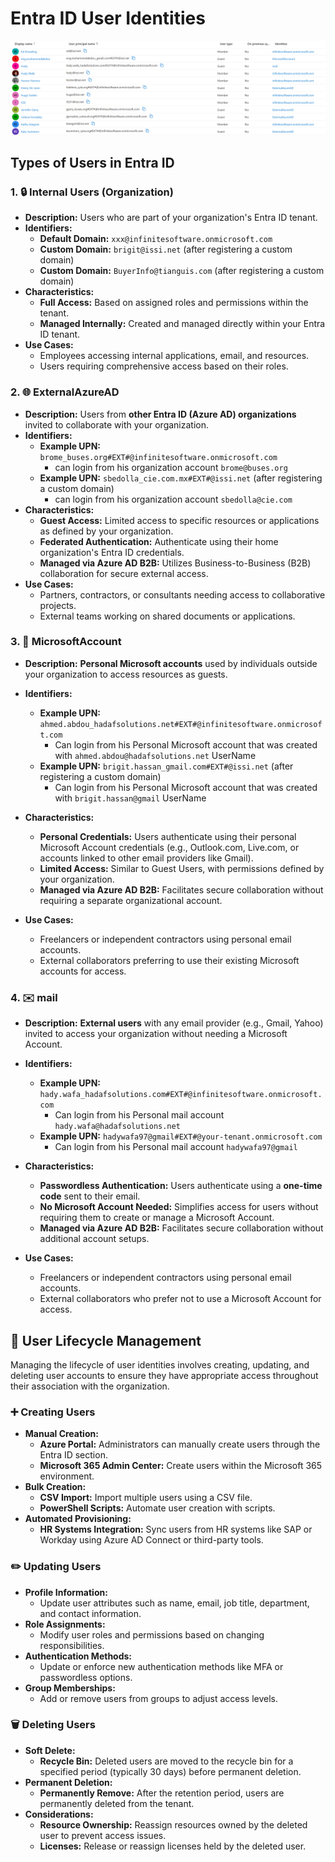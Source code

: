 # Entra ID User Identities

![User Access Diagram](images/ex-user-identities.png)

## Types of Users in Entra ID

### 1. **🔒 Internal Users (Organization)**

- **Description:** Users who are part of your organization's Entra ID tenant.
- **Identifiers:**
  - **Default Domain:** `xxx@infinitesoftware.onmicrosoft.com`
  - **Custom Domain:** `brigit@issi.net` (after registering a custom domain)
  - **Custom Domain:** `BuyerInfo@tianguis.com` (after registering a custom domain)
- **Characteristics:**
  - **Full Access:** Based on assigned roles and permissions within the tenant.
  - **Managed Internally:** Created and managed directly within your Entra ID tenant.
- **Use Cases:**
  - Employees accessing internal applications, email, and resources.
  - Users requiring comprehensive access based on their roles.

### 2. **🌐 ExternalAzureAD**

- **Description:** Users from **other Entra ID (Azure AD) organizations** invited to collaborate with your organization.
- **Identifiers:**
  - **Example UPN:** `brome_buses.org#EXT#@infinitesoftware.onmicrosoft.com`
    - can login from his organization account `brome@buses.org`
  - **Example UPN:** `sbedolla_cie.com.mx#EXT#@issi.net` (after registering a custom domain)
    - can login from his organization account `sbedolla@cie.com`
- **Characteristics:**
  - **Guest Access:** Limited access to specific resources or applications as defined by your organization.
  - **Federated Authentication:** Authenticate using their home organization's Entra ID credentials.
  - **Managed via Azure AD B2B:** Utilizes Business-to-Business (B2B) collaboration for secure external access.
- **Use Cases:**
  - Partners, contractors, or consultants needing access to collaborative projects.
  - External teams working on shared documents or applications.

### 3. **📧 MicrosoftAccount**

- **Description:** **Personal Microsoft accounts** used by individuals outside your organization to access resources as guests.
- **Identifiers:**

  - **Example UPN:** `ahmed.abdou_hadafsolutions.net#EXT#@infinitesoftware.onmicrosoft.com`
    - Can login from his Personal Microsoft account that was created with `ahmed.abdou@hadafsolutions.net` UserName
  - **Example UPN:** `brigit.hassan_gmail.com#EXT#@issi.net` (after registering a custom domain)
    - Can login from his Personal Microsoft account that was created with `brigit.hassan@gmail` UserName

- **Characteristics:**
  - **Personal Credentials:** Users authenticate using their personal Microsoft Account credentials (e.g., Outlook.com, Live.com, or accounts linked to other email providers like Gmail).
  - **Limited Access:** Similar to Guest Users, with permissions defined by your organization.
  - **Managed via Azure AD B2B:** Facilitates secure collaboration without requiring a separate organizational account.
- **Use Cases:**
  - Freelancers or independent contractors using personal email accounts.
  - External collaborators preferring to use their existing Microsoft accounts for access.

### 4. **✉️ mail**

- **Description:** **External users** with any email provider (e.g., Gmail, Yahoo) invited to access your organization without needing a Microsoft Account.
- **Identifiers:**

  - **Example UPN:** `hady.wafa_hadafsolutions.com#EXT#@infinitesoftware.onmicrosoft.com`
    - Can login from his Personal mail account `hady.wafa@hadafsolutions.net`
  - **Example UPN:** `hadywafa97@gmail#EXT#@your-tenant.onmicrosoft.com`
    - Can login from his Personal mail account `hadywafa97@gmail`

- **Characteristics:**
  - **Passwordless Authentication:** Users authenticate using a **one-time code** sent to their email.
  - **No Microsoft Account Needed:** Simplifies access for users without requiring them to create or manage a Microsoft Account.
  - **Managed via Azure AD B2B:** Facilitates secure collaboration without additional account setups.
- **Use Cases:**
  - Freelancers or independent contractors using personal email accounts.
  - External collaborators who prefer not to use a Microsoft Account for access.

## 🔧 User Lifecycle Management

Managing the lifecycle of user identities involves creating, updating, and deleting user accounts to ensure they have appropriate access throughout their association with the organization.

### ➕ Creating Users

- **Manual Creation:**
  - **Azure Portal:** Administrators can manually create users through the Entra ID section.
  - **Microsoft 365 Admin Center:** Create users within the Microsoft 365 environment.
- **Bulk Creation:**
  - **CSV Import:** Import multiple users using a CSV file.
  - **PowerShell Scripts:** Automate user creation with scripts.
- **Automated Provisioning:**
  - **HR Systems Integration:** Sync users from HR systems like SAP or Workday using Azure AD Connect or third-party tools.

### ✏️ Updating Users

- **Profile Information:**
  - Update user attributes such as name, email, job title, department, and contact information.
- **Role Assignments:**
  - Modify user roles and permissions based on changing responsibilities.
- **Authentication Methods:**
  - Update or enforce new authentication methods like MFA or passwordless options.
- **Group Memberships:**
  - Add or remove users from groups to adjust access levels.

### 🗑️ Deleting Users

- **Soft Delete:**
  - **Recycle Bin:** Deleted users are moved to the recycle bin for a specified period (typically 30 days) before permanent deletion.
- **Permanent Deletion:**
  - **Permanently Remove:** After the retention period, users are permanently deleted from the tenant.
- **Considerations:**
  - **Resource Ownership:** Reassign resources owned by the deleted user to prevent access issues.
  - **Licenses:** Release or reassign licenses held by the deleted user.
